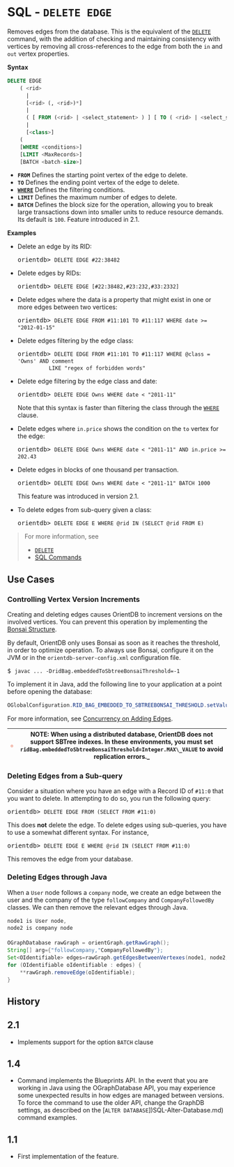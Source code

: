 
# SQL - `DELETE EDGE`

Removes edges from the database.  This is the equivalent of the [`DELETE`](SQL-Delete.md) command, with the addition of checking and maintaining consistency with vertices by removing all cross-references to the edge from both the `in` and `out` vertex properties.

**Syntax**

```sql
DELETE EDGE 
	( <rid>
	  |
	  [<rid> (, <rid>)*]
	  |
	  ( [ FROM (<rid> | <select_statement> ) ] [ TO ( <rid> | <select_statement> ) ] )
	  |
	  [<class>] 
	(
	[WHERE <conditions>]
	[LIMIT <MaxRecords>] 
	[BATCH <batch-size>]
```

- **`FROM`** Defines the starting point vertex of the edge to delete.
- **`TO`** Defines the ending point vertex of the edge to delete.
- **[`WHERE`](SQL-Where.md)** Defines the filtering conditions.
- **`LIMIT`** Defines the maximum number of edges to delete.
- **`BATCH`** Defines the block size for the operation, allowing you to break large transactions down into smaller units to reduce resource demands.  Its default is `100`.  Feature introduced in 2.1.



**Examples**

- Delete an edge by its RID:

  <pre>
  orientdb> <code class='lang-sql userinput'>DELETE EDGE #22:38482</code>
  </pre>

- Delete edges by RIDs:

  <pre>
  orientdb> <code class='lang-sql userinput'>DELETE EDGE [#22:38482,#23:232,#33:2332]</code>
  </pre>

- Delete edges where the data is a property that might exist in one or more edges between two vertices:

  <pre>
  orientdb> <code class='lang-sql userinput'>DELETE EDGE FROM #11:101 TO #11:117 WHERE date >= "2012-01-15"</code>
  </pre>

- Delete edges filtering by the edge class:

  <pre>
  orientdb> <code class="lang-sql userinput">DELETE EDGE FROM #11:101 TO #11:117 WHERE @class = 'Owns' AND comment 
            LIKE "regex of forbidden words"</code>
  </pre>

- Delete edge filtering by the edge class and date:

  <pre>
  orientdb> <code class="lang-sql userinput">DELETE EDGE Owns WHERE date < "2011-11"</code>
  </pre>

  Note that this syntax is faster than filtering the class through the [`WHERE`](SQL-Where.md) clause.

- Delete edges where `in.price` shows the condition on the `to` vertex for the edge:
 
  <pre>
  orientdb> <code class="lang-sql userinput">DELETE EDGE Owns WHERE date < "2011-11" AND in.price >= 202.43</code>
  </pre>

- Delete edges in blocks of one thousand per transaction.

  <pre>
  orientdb> <code class='lang-sql userinput'>DELETE EDGE Owns WHERE date < "2011-11" BATCH 1000</code>
  </pre>

  This feature was introduced in version 2.1.


- To delete edges from sub-query given a class:

  <pre>
  orientdb> <code class="lang-sql userinput">DELETE EDGE E WHERE @rid IN (SELECT @rid FROM E)</code>
  </pre>




>For more information, see
>
>- [`DELETE`](SQL-Delete.md)
>- [SQL Commands](SQL-Commands.md)


## Use Cases

### Controlling Vertex Version Increments

Creating and deleting edges causes OrientDB to increment versions on the involved vertices.  You can prevent this operation by implementing the [Bonsai Structure](../internals/RidBag.md).

By default, OrientDB only uses Bonsai as soon as it reaches the threshold, in order to optimize operation.  To always use Bonsai, configure it on the JVM or in the `orientdb-server-config.xml` configuration file.

<pre>
$ <code class="lang-sh userinput">javac ... -DridBag.embeddedToSbtreeBonsaiThreshold=-1</code>
</pre>

To implement it in Java, add the following line to your application at a point before opening the database:

```java
OGlobalConfiguration.RID_BAG_EMBEDDED_TO_SBTREEBONSAI_THRESHOLD.setValue(-1);
```

For more information, see [Concurrency on Adding Edges](../general/Concurrency.md#concurrency-when-adding-edges).


| ![NOTE](../images/warning.png) | **NOTE**: When using a distributed database, OrientDB does not support SBTree indexes.  In these environments, you must set `ridBag.embeddedToSbtreeBonsaiThreshold=Integer.MAX\_VALUE` to avoid replication errors._ |
|----|----|

### Deleting Edges from a Sub-query

Consider a situation where you have an edge with a Record ID of `#11:0` that you want to delete.  In attempting to do so, you run the following query:

<pre>
orientdb> <code class='lang-sql userinput'>DELETE EDGE FROM (SELECT FROM #11:0)</code>
</pre>

This does **not** delete the edge.  To delete edges using sub-queries, you have to use a somewhat different syntax.  For instance,

<pre>
orientdb> <code class="lang-sql userinput">DELETE EDGE E WHERE @rid IN (SELECT FROM #11:0)</code>
</pre>

This removes the edge from your database.

### Deleting Edges through Java

When a `User` node follows a `company` node, we create an edge between the user and the company of the type `followCompany` and `CompanyFollowedBy` classes.  We can then remove the relevant edges through Java.

```java
node1 is User node,
node2 is company node

OGraphDatabase rawGraph = orientGraph.getRawGraph();
String[] arg={"followCompany,"CompanyFollowedBy"};
Set<OIdentifiable> edges=rawGraph.getEdgesBetweenVertexes(node1, node2,null,arg);
for (OIdentifiable oIdentifiable : edges) {
	**rawGraph.removeEdge(oIdentifiable);
}
```

## History


## 2.1

- Implements support for the option `BATCH` clause

## 1.4

- Command implements the Blueprints API.  In the event that you are working in Java using the OGraphDatabase API, you may experience some unexpected results in how edges are managed between versions.  To force the command to use the older API, change the GraphDB settings, as described on the [`ALTER DATABASE`])SQL-Alter-Database.md) command examples.

## 1.1 
- First implementation of the feature.

